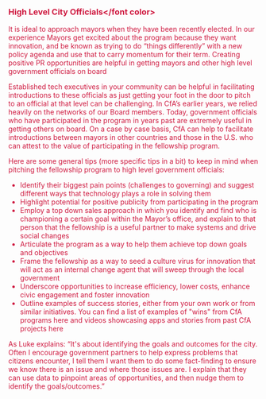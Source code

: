 ### <font color="#cf1b41">High Level City Officials</font color>

It is ideal to approach mayors when they have been recently elected. In our experience Mayors get excited about the program because they want innovation, and be known as trying to do “things differently” with a new policy agenda and use that to carry momentum for their term. Creating positive PR opportunities are helpful in getting mayors and other high level government officials on board


Established tech executives in your community can be helpful in facilitating introductions to these officials as just getting your foot in the door to pitch to an official at that level can be challenging. In CfA’s earlier years, we relied heavily on the networks of our Board members. Today, government officials who have participated in the program in years past are extremely useful in getting others on board. On a case by case basis, CfA can help to facilitate introductions between mayors in other countries and those in the U.S. who can attest to the value of participating in the fellowship program.

Here are some general tips (more specific tips in a bit) to keep in mind when pitching the fellowship program to high level government officials:

* Identify their biggest pain points (challenges to governing) and suggest different ways that technology plays a role in solving them
* Highlight potential for positive publicity from participating in the program
* Employ a top down sales approach in which you identify and find who is championing a certain goal within the Mayor’s office, and explain to that person that the fellowship is a useful partner to make systems and drive social changes
* Articulate the program as a way to help them achieve top down goals and objectives
* Frame the fellowship as a way to seed a culture virus for innovation that will act as an internal change agent that will sweep through the local government
* Underscore opportunities to increase efficiency, lower costs, enhance civic engagement and foster innovation
* Outline examples of success stories, either from your own work or from similar initiatives. You can find a list of examples of "wins" from CfA programs here and videos showcasing apps and stories from past CfA projects here

As Luke explains: “It's about identifying the goals and outcomes for the city. Often I encourage government partners to help express problems that citizens encounter, I tell them I want them to do some fact-finding to ensure we know there is an issue and where those issues are. I explain that they can use data to pinpoint areas of opportunities, and then nudge them to identify the goals/outcomes.”
